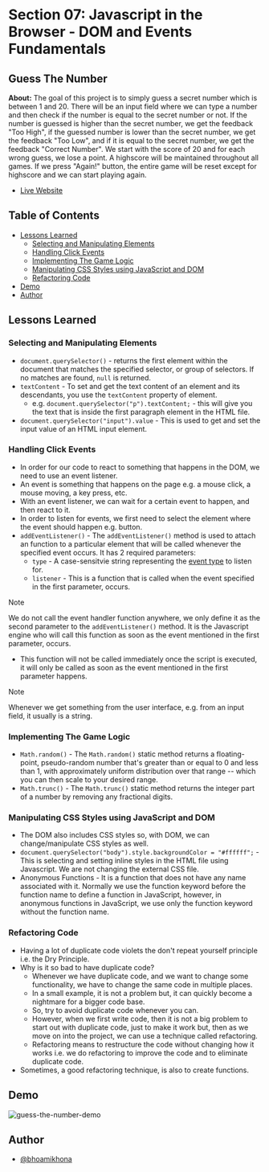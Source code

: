 # Section 07: Javascript in the Browser - DOM and Events Fundamentals

## Guess The Number

**About:** The goal of this project is to simply guess a secret number which is between 1 and 20. There will be an input field where we can type a number and then check if the number is equal to the secret number or not. If the number is guessed is higher than the secret number, we get the feedback "Too High", if the guessed number is lower than the secret number, we get the feedback "Too Low", and if it is equal to the secret number, we get the feedback "Correct Number". We start with the score of 20 and for each wrong guess, we lose a point. A highscore will be maintained throughout all games. If we press "Again!" button, the entire game will be reset except for highscore and we can start playing again.

- [Live Website](https://bhoamikhona.github.io/javascript/Section%2007/Guess%20The%20Number/index.html)

## Table of Contents

- [Lessons Learned](#lessons-learned)
  - [Selecting and Manipulating Elements](#selecting-and-manipulating-elements)
  - [Handling Click Events](#handling-click-events)
  - [Implementing The Game Logic](#implementing-the-game-logic)
  - [Manipulating CSS Styles using JavaScript and DOM](#manipulating-css-styles-using-javascript-and-dom)
  - [Refactoring Code](#refactoring-code)
- [Demo](#demo)
- [Author](#author)

## Lessons Learned

### Selecting and Manipulating Elements

- `document.querySelector()` - returns the first element within the document that matches the specified selector, or group of selectors. If no matches are found, `null` is returned.
- `textContent` - To set and get the text content of an element and its descendants, you use the `textContent` property of element.
  - e.g. `document.querySelector("p").textContent;` - this will give you the text that is inside the first paragraph element in the HTML file.
- `document.querySelector("input").value` - This is used to get and set the input value of an HTML input element.

### Handling Click Events

- In order for our code to react to something that happens in the DOM, we need to use an event listener.
- An event is something that happens on the page e.g. a mouse click, a mouse moving, a key press, etc.
- With an event listener, we can wait for a certain event to happen, and then react to it.
- In order to listen for events, we first need to select the element where the event should happen e.g. button.
- `addEventListener()` - The `addEventListener()` method is used to attach an function to a particular element that will be called whenever the specified event occurs. It has 2 required parameters:
  - `type` - A case-sensitvie string representing the [event type](https://developer.mozilla.org/en-US/docs/Web/Events) to listen for.
  - `listener` - This is a function that is called when the event specified in the first parameter, occurs.

> [!NOTE]
> We do not call the event handler function anywhere, we only define it as the second parameter to the `addEventListener()` method. It is the Javascript engine who will call this function as soon as the event mentioned in the first parameter, occurs.

- This function will not be called immediately once the script is executed, it will only be called as soon as the event mentioned in the first parameter happens.

> [!NOTE]
> Whenever we get something from the user interface, e.g. from an input field, it usually is a string.

### Implementing The Game Logic

- `Math.random()` - The `Math.random()` static method returns a floating-point, pseudo-random number that's greater than or equal to 0 and less than 1, with approximately uniform distribution over that range -- which you can then scale to your desired range.
- `Math.trunc()` - The `Math.trunc()` static method returns the integer part of a number by removing any fractional digits.

### Manipulating CSS Styles using JavaScript and DOM

- The DOM also includes CSS styles so, with DOM, we can change/manipulate CSS styles as well.
- `document.querySelector("body").style.backgroundColor = "#ffffff";` - This is selecting and setting inline styles in the HTML file using Javascript. We are not changing the external CSS file.
- Anonymous Functions - It is a function that does not have any name associated with it. Normally we use the function keyword before the function name to define a function in JavaScript, however, in anonymous functions in JavaScript, we use only the function keyword without the function name.

### Refactoring Code

- Having a lot of duplicate code violets the don't repeat yourself principle i.e. the Dry Principle.
- Why is it so bad to have duplicate code?
  - Whenever we have duplicate code, and we want to change some functionality, we have to change the same code in multiple places.
  - In a small example, it is not a problem but, it can quickly become a nightmare for a bigger code base.
  - So, try to avoid duplicate code whenever you can.
  - However, when we first write code, then it is not a big problem to start out with duplicate code, just to make it work but, then as we move on into the project, we can use a technique called refactoring.
  - Refactoring means to restructure the code without changing how it works i.e. we do refactoring to improve the code and to eliminate duplicate code.
- Sometimes, a good refactoring technique, is also to create functions.

## Demo

![guess-the-number-demo](https://github.com/bhoamikhona/javascript/assets/50435319/78784eb0-9d6b-47e6-a6b8-cbc6cdb5113c)

## Author

- [@bhoamikhona](https://github.com/bhoamikhona)

